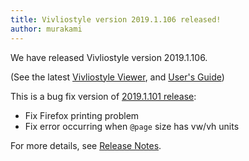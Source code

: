 ```yaml
---
title: Vivliostyle version 2019.1.106 released!
author: murakami
---
```


We have released Vivliostyle version 2019.1.106.

(See the latest [Vivliostyle Viewer](https://vivliostyle.org/viewer), and [User's Guide](https://vivliostyle.org/docs/user-guide))

This is a bug fix version of [2019.1.101 release](https://vivliostyle.org/blog/2019/02/27/vivliostyle-2019.1.101-released/):

- Fix Firefox printing problem
- Fix error occurring when `@page` size has vw/vh units

For more details, see [Release Notes](https://github.com/vivliostyle/vivliostyle/releases).
